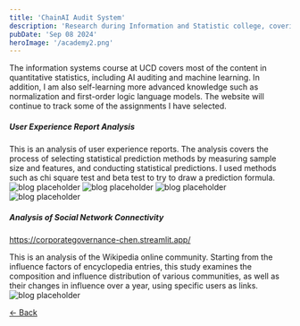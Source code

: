 ```yaml
--- 
title: 'ChainAI Audit System'
description: 'Research during Information and Statistic college, covering advanced statistical applications such as data prediction, chi square tests, and the use of ERGM etc.'
pubDate: 'Sep 08 2024'
heroImage: '/academy2.png'
--- 
```


The information systems course at UCD covers most of the content in quantitative statistics, including AI auditing and machine learning. In addition, I am also self-learning more advanced knowledge such as normalization and first-order logic language models. The website will continue to track some of the assignments I have selected.

##### User Experience Report Analysis

This is an analysis of user experience reports. The analysis covers the process of selecting statistical prediction methods by measuring sample size and features, and conducting statistical predictions. I used methods such as chi square test and beta test to try to draw a prediction formula.
![blog placeholder](/Chain1.png)
![blog placeholder](/Chain2.png)
![blog placeholder](/Chain3.png)
![blog placeholder](/Chain5.png)

##### Analysis of Social Network Connectivity

https://corporategovernance-chen.streamlit.app/

This is an analysis of the Wikipedia online community. Starting from the influence factors of encyclopedia entries, this study examines the composition and influence distribution of various communities, as well as their changes in influence over a year, using specific users as links.
![blog placeholder](/academy2.png)

<a href="javascript:history.back()" class="back-button">← Back</a>
